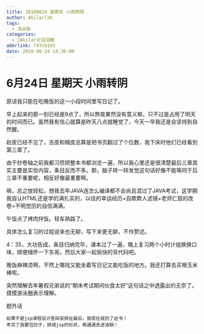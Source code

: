 ```yaml
---
title: 20180624 星期天 小雨转阴
author: Akilarlxh
tags:
  - 流水账
categories:
  - 🍬Akilarの泡泡糖
abbrlink: f47cb193
date: 2018-06-24 14:36:00
---
```

# 6月24日 星期天 小雨转阴

原谅我只能在吃晚饭的这一小段时间里写日记了。

早上起来的那一刻已经是9点了，所以熬夜果然没有意义嘛，只不过是占用了明天的时间而已。虽然我有信心就算是昨天八点就睡觉了，今天一早我还是会坚持到自然醒。

赵皮已经不见了，吉皮和楠皮总算是把书页翻过了个位数，我下床时他们已经看到第三章了。

由于抄卷轴之前我都习惯把整本书都浏览一遍，所以我心里还是很清楚最后三章其实主要是实验内容，条目反而不多。额，脑子转一转发觉这句话好像不能等同于后三章不重要呢，相反好像最重要啊。

嘛，总之放轻松，想我去年JAVA连怎么编译都不会尚且混过了JAVA考试，这学期我自认HTML还是学的满扎实的，以往的幸运经历+自欺欺人滤镜+老师仁慈的改卷=不明觉厉的自信满满。

午饭点了烤肉拌饭。轻车熟路了。

具体怎么复习的过程说来也无聊，写下来更无聊，不作赘述。

4：35，大功告成，条目归纳完毕，课本过了一遍，晚上复习两个小时计组换换口味，顺便缅怀一下东哥。然后大家一起愉快的背代码吧。

晚饭麻辣烫啊，不然上哪找又能坐着写日记又能吃饭的地方。我还打算去买根玉米棒呢。

突然理解去年暑假兄弟说的“期末考试期间伙食太好”这句话之中透露出的无奈了。摸摸游泳圈表示理解。

题外话
```
如果不是jsp课程设计答辩安排在最后，我现在就扔了这书！
考完了我要包饺子，排成jsp的形状，再通通丢进油锅！
```